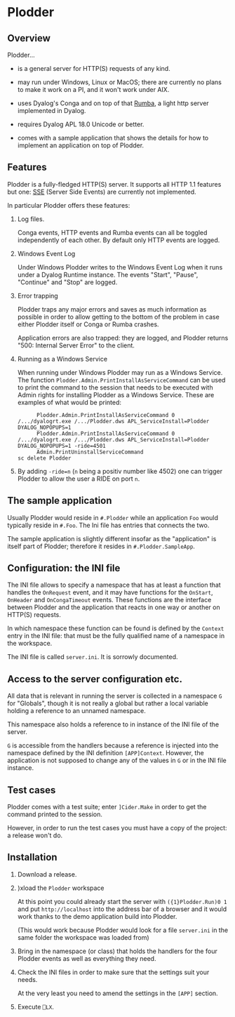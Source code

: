# Plodder

## Overview 

Plodder...

* is a general server for HTTP(S) requests of any kind. 

* may run under Windows, Linux or MacOS; there are currently no plans to make it work on a PI, and it won't work under AIX.

* uses Dyalog's Conga and on top of that [Rumba](https://github.com/the-carlisle-group/Rumba), a light http server implemented in Dyalog.

* requires Dyalog APL 18.0 Unicode or better. 

* comes with a sample application that shows the details for how to implement an application on top of Plodder.


## Features

Plodder is a fully-fledged HTTP(S) server. It supports all HTTP 1.1 features but one: [SSE](https://en.wikipedia.org/wiki/Server-sent_events) (Server Side Events) are currently not implemented.

In particular Plodder offers these features:

1. Log files. 

   Conga events, HTTP events and Rumba events can all be toggled independently of each other. By default only HTTP events are logged.

2. Windows Event Log

   Under Windows Plodder writes to the Windows Event Log when it runs under a Dyalog Runtime instance. The events "Start", "Pause", "Continue" and "Stop" are logged.  

3. Error trapping

   Plodder traps any major errors and saves as much information as possible in order to allow getting to the bottom of the problem in case either Plodder itself or Conga or Rumba crashes.

   Application errors are also trapped: they are logged, and Plodder returns "500: Internal Server Error" to the client. 
 
4. Running as a Windows Service

   When running under Windows Plodder may run as a Windows Service. The function `Plodder.Admin.PrintInstallAsServiceCommand` can be used to print the command to the session that needs to be executed with Admin rights for installing Plodder as a Windows Service. These are examples of what would be printed:

   ```
         Plodder.Admin.PrintInstallAsServiceCommand 0
   /.../dyalogrt.exe /.../Plodder.dws APL_ServiceInstall=Plodder DYALOG_NOPOPUPS=1
         Plodder.Admin.PrintInstallAsServiceCommand 0
   /.../dyalogrt.exe /.../Plodder.dws APL_ServiceInstall=Plodder DYALOG_NOPOPUPS=1 -ride=4501
         Admin.PrintUninstallServiceCommand
   sc delete Plodder
   ```

5. By adding `-ride=n` (`n` being a positiv number like 4502) one can trigger Plodder to allow the user a RIDE on port `n`.



## The sample application

Usually Plodder would reside in `#.Plodder` while an application `Foo` would typically reside in `#.Foo`. The Ini file has entries that connects the two.

The sample application is slightly different insofar as the "application" is itself part of Plodder; therefore it resides in `#.Plodder.SampleApp`.


## Configuration: the INI file

The INI file allows to specify a namespace that has at least a function that handles the `OnRequest` event, and it may have functions for the `OnStart`, `OnHeader` and `OnCongaTimeout` events. These functions are the interface between Plodder and the application that reacts in one way or another on HTTP(S) requests.

In which namespace these function can be found is defined by the `Context` entry in the INI file: that must be the fully qualified name of a namespace in the workspace.

The INI file is called `server.ini`. It is sorrowly documented.


## Access to the server configuration etc.

All data that is relevant in running the server is collected in a namespace `G` for "Globals", though it is not really a global but rather a local variable holding a reference to an unnamed namespace.

This namespace also holds a reference to in instance of the INI file of the server.

`G` is accessible from the handlers because a reference is injected into the namespace defined by the INI definition `[APP]Context`. However, the application is not supposed to change any of the values in `G` or in the INI file instance.


## Test cases

Plodder comes with a test suite; enter `]Cider.Make` in order to get the command printed to the session.

However, in order to run the test cases you must have a copy of the project: a release won't do.


## Installation

1. Download a release.

2. )xload the `Plodder` workspace

   At this point you could already start the server with `({1}Plodder.Run)0 1` and put `http://localhost` into the address bar of a browser and it would work thanks to the demo application build into Plodder.

   (This would work because Plodder would look for a file `server.ini` in the same folder the workspace was loaded from)

3. Bring in the namespace (or class) that holds the handlers for the four Plodder events as well as everything they need.

4. Check the INI files in order to make sure that the settings suit your needs.

   At the very least you need to amend the settings in the `[APP]` section.

5. Execute `⎕LX`.
